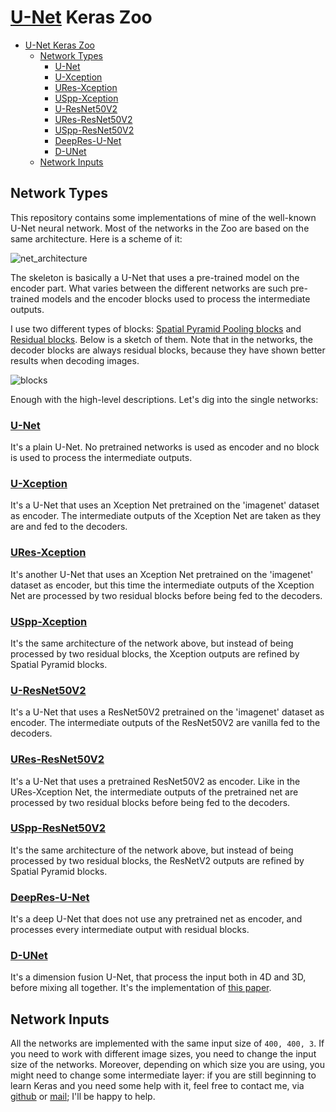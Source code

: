 # [U-Net](https://arxiv.org/abs/1505.04597) Keras Zoo

- [U-Net Keras Zoo](#u-net-keras-zoo)
  - [Network Types](#network-types)
    - [U-Net](#u-net)
    - [U-Xception](#u-xception)
    - [URes-Xception](#ures-xception)
    - [USpp-Xception](#uspp-xception)
    - [U-ResNet50V2](#u-resnet50v2)
    - [URes-ResNet50V2](#ures-resnet50v2)
    - [USpp-ResNet50V2](#uspp-resnet50v2)
    - [DeepRes-U-Net](#deepres-u-net)
    - [D-UNet](#d-unet)
  - [Network Inputs](#network-inputs)

## Network Types

This repository contains some implementations of mine of the well-known U-Net neural network. Most of the networks in the Zoo are based on the same architecture. Here is a scheme of it:

![net_architecture](https://i.ibb.co/bKZK4nH/net-ushape-w-legend-18.png)

The skeleton is basically a U-Net that uses a pre-trained model on the encoder part. What varies between the different networks are such pre-trained models and the encoder blocks used to process the intermediate outputs.

I use two different types of blocks: [Spatial Pyramid Pooling blocks](https://arxiv.org/abs/1406.4729) and [Residual blocks](https://arxiv.org/abs/1512.03385). Below is a sketch of them. Note that in the networks, the decoder blocks are always residual blocks, because they have shown better results when decoding images.

![blocks](https://i.ibb.co/TLY2xzw/blocks-legend-v4.png)

Enough with the high-level descriptions. Let's dig into the single networks:

### [U-Net](/nets/unet.py)
It's a plain U-Net. No pretrained networks is used as encoder and no block is used to process the intermediate outputs.

### [U-Xception](/nets/u_xception.py)
It's a U-Net that uses an Xception Net pretrained on the 'imagenet' dataset as encoder. The intermediate outputs of the Xception Net are taken as they are and fed to the decoders.

### [URes-Xception](/nets/ures_xception.py)
It's another U-Net that uses an Xception Net pretrained on the 'imagenet' dataset as encoder, but this time the intermediate outputs of the Xception Net are processed by two residual blocks before being fed to the decoders.

### [USpp-Xception](/nets/uspp_xception.py)
It's the same architecture of the network above, but instead of being processed by two residual blocks, the Xception outputs are refined by Spatial Pyramid blocks.

### [U-ResNet50V2](/nets/u_resnet50v2.py)
It's a U-Net that uses a ResNet50V2 pretrained on the 'imagenet' dataset as encoder. The intermediate outputs of the ResNet50V2 are vanilla fed to the decoders.

### [URes-ResNet50V2](/nets/ures_resnet50v2.py)
It's a U-Net that uses a pretrained ResNet50V2 as encoder. Like in the URes-Xception Net, the intermediate outputs of the pretrained net are processed by two residual blocks before being fed to the decoders.

### [USpp-ResNet50V2](/nets/uspp_resnet50v2.py)
It's the same architecture of the network above, but instead of being processed by two residual blocks, the ResNetV2 outputs are refined by Spatial Pyramid blocks.

### [DeepRes-U-Net](/nets/deepresunet.py)
It's a deep U-Net that does not use any pretrained net as encoder, and processes every intermediate output with residual blocks.

### [D-UNet](/nets/dunet.py)
It's a dimension fusion U-Net, that process the input both in 4D and 3D, before mixing all together. It's the implementation of [this paper](https://arxiv.org/abs/1908.05104).

## Network Inputs

All the networks are implemented with the same input size of ```400, 400, 3```. If you need to work with different image sizes, you need to change the input size of the networks. Moreover, depending on which size you are using, you might need to change some intermediate layer: if you are still beginning to learn Keras and you need some help with it, feel free to contact me, via [github](https://github.com/daniCh8) or [mail](mailto:daniele.chiappalupi@gmail.com); I'll be happy to help.